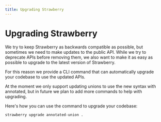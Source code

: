 ```yaml
---
title: Upgrading Strawberry
---
```


# Upgrading Strawberry

<!--alex ignore-->

We try to keep Strawberry as backwards compatible as possible, but sometimes we
need to make updates to the public API. While we try to deprecate APIs before
removing them, we also want to make it as easy as possible to upgrade to the
latest version of Strawberry.

For this reason we provide a CLI command that can automatically upgrade your
codebase to use the updated APIs.

At the moment we only support updating unions to use the new syntax with
annotated, but in future we plan to add more commands to help with upgrading.

Here's how you can use the command to upgrade your codebase:

```shell
strawberry upgrade annotated-union .
```
